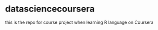 datasciencecoursera
===================

this is the repo for course project when learning R language on Coursera
